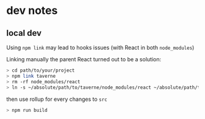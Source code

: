# dev notes

## local dev

Using `npm link` may lead to hooks issues (with React in both `node_modules`)

Linking manually the parent React turned out to be a solution:

```sh
> cd path/to/your/project
> npm link taverne
> rm -rf node_modules/react
> ln -s ~/absolute/path/to/taverne/node_modules/react ~/absolute/path/to/your/project/node_modules/react
```

then use rollup for every changes to `src`

```sh
> npm run build
```
